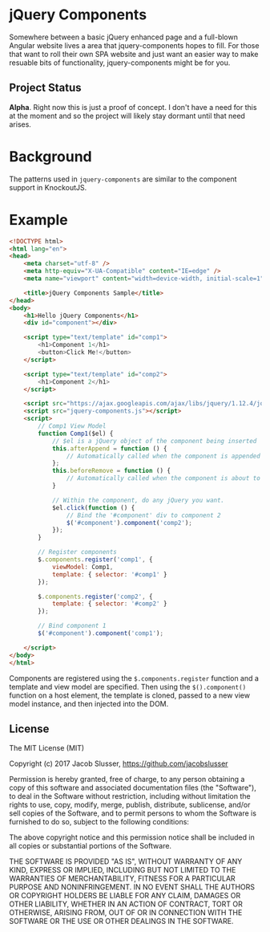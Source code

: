 # jQuery Components
Somewhere between a basic jQuery enhanced page and a full-blown Angular website lives a area that jquery-components hopes to fill.
For those that want to roll their own SPA website and just want an easier way to make resuable bits of functionality, jquery-components might be for you.

## Project Status

**Alpha**. Right now this is just a proof of concept. I don't have a need for this at the moment and so the project will likely stay dormant until that need arises.

# Background
The patterns used in `jquery-components` are similar to the component support in KnockoutJS.

# Example

```html
<!DOCTYPE html>
<html lang="en">
<head>
    <meta charset="utf-8" />
    <meta http-equiv="X-UA-Compatible" content="IE=edge" />
    <meta name="viewport" content="width=device-width, initial-scale=1" />

    <title>jQuery Components Sample</title>
</head>
<body>
    <h1>Hello jQuery Components</h1>
    <div id="component"></div>

    <script type="text/template" id="comp1">
        <h1>Component 1</h1>
        <button>Click Me!</button>
    </script>

    <script type="text/template" id="comp2">
        <h1>Component 2</h1>
    </script>

    <script src="https://ajax.googleapis.com/ajax/libs/jquery/1.12.4/jquery.min.js"></script>
    <script src="jquery-components.js"></script>
    <script>
        // Comp1 View Model
        function Comp1($el) {
            // $el is a jQuery object of the component being inserted
            this.afterAppend = function () {
                // Automatically called when the component is appended to the DOM
            };
            this.beforeRemove = function () {
                // Automatically called when the component is about to be removed from the DOM (disposed)
            }

            // Within the component, do any jQuery you want.
            $el.click(function () {
                // Bind the '#component' div to component 2
                $('#component').component('comp2');
            });
        }

        // Register components
        $.components.register('comp1', {
            viewModel: Comp1,
            template: { selector: '#comp1' }
        });

        $.components.register('comp2', {
            template: { selector: '#comp2' }
        });

        // Bind component 1
        $('#component').component('comp1');

    </script>
</body>
</html>
```

Components are registered using the `$.components.register` function and a template and view model are specified. Then using the `$().component()` function on a host element, the template is cloned, passed to a new view model instance, and then injected into the DOM.

## License

The MIT License (MIT)

Copyright (c) 2017 Jacob Slusser, https://github.com/jacobslusser

Permission is hereby granted, free of charge, to any person obtaining a copy
of this software and associated documentation files (the "Software"), to deal
in the Software without restriction, including without limitation the rights
to use, copy, modify, merge, publish, distribute, sublicense, and/or sell
copies of the Software, and to permit persons to whom the Software is
furnished to do so, subject to the following conditions:

The above copyright notice and this permission notice shall be included in all
copies or substantial portions of the Software.

THE SOFTWARE IS PROVIDED "AS IS", WITHOUT WARRANTY OF ANY KIND, EXPRESS OR
IMPLIED, INCLUDING BUT NOT LIMITED TO THE WARRANTIES OF MERCHANTABILITY,
FITNESS FOR A PARTICULAR PURPOSE AND NONINFRINGEMENT. IN NO EVENT SHALL THE
AUTHORS OR COPYRIGHT HOLDERS BE LIABLE FOR ANY CLAIM, DAMAGES OR OTHER
LIABILITY, WHETHER IN AN ACTION OF CONTRACT, TORT OR OTHERWISE, ARISING FROM,
OUT OF OR IN CONNECTION WITH THE SOFTWARE OR THE USE OR OTHER DEALINGS IN THE
SOFTWARE.
